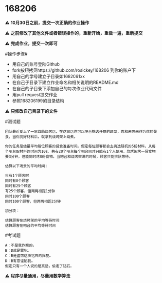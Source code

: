 # 168206

:warning: **10月30日之前，提交一次正确的作业操作**

:warning: **之前修改了其他文件或者错误操作的，重新开始，重做一遍，重新提交**

:warning: **完成作业，提交一次即可**

#操作步骤#
 - 用自己的账号登陆Github
 - fork按钮拷贝https://github.com/rosickey/168206 到你的账户下
 - 用自己的学号建立子目录如1682061xx
 - 在自己子目录下建立作业命名和相关说明的README.md
 - 在自己的子目录下添加自己的每次作业代码文件
 - 用pull request提交作业
 - 参照168206199的目录结构
 
 :warning: **只修改自己目录下的文件**
 
#测试题

    团队最近爱上了一家自助烧烤店，在这家店你可以吧台挑选任意的蔬菜，肉和酱等来作为你的餐食。当你挑好材料后，就拿到烧烤架上烧煮。

    你的任务是估量平均每位顾客的餐食准备时间。假定每位顾客都会去挑选随机的5份材料，从每个吧台取材料的时间为10s，共有20个吧台每个吧台同时只能有1个人使用，烧烤架烤一份食物要3分钟，但能同时烤8份食物。当吧台和烧烤架满的时候，顾客只能排队等待。

    估算以下场景的平均时间：

    只有1个顾客时
    同时有8个顾客
    同时有25个顾客
    有25个顾客，但两两相距1分钟
    同时100个顾客
    同时100个顾客，但两两相距2分钟

    加分项：

    估算顾客在烧烤架的平均等待时间
    估算顾客在吧台的平均等待时间

#考试题

    A：不是我作案的。
    B：D就是罪犯。
    C：B是盗窃这块钻石的罪犯。
    D：B有意诬陷我。
    假定只有一个人说的是真话，偷走了钻石。

 :warning: **程序尽量通用，尽量用数学算法**

